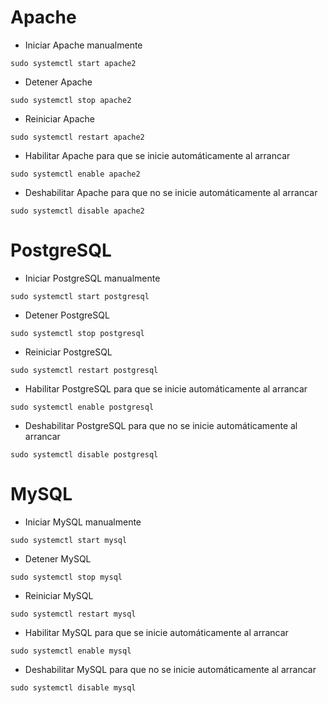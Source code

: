 # Apache

- Iniciar Apache manualmente
```
sudo systemctl start apache2
```

- Detener Apache
```
sudo systemctl stop apache2
```

- Reiniciar Apache
```
sudo systemctl restart apache2
```

- Habilitar Apache para que se inicie automáticamente al arrancar
```
sudo systemctl enable apache2
```

- Deshabilitar Apache para que no se inicie automáticamente al arrancar
```
sudo systemctl disable apache2
```

# PostgreSQL

- Iniciar PostgreSQL manualmente
```
sudo systemctl start postgresql
```

- Detener PostgreSQL
```
sudo systemctl stop postgresql
```

- Reiniciar PostgreSQL
```
sudo systemctl restart postgresql
```

- Habilitar PostgreSQL para que se inicie automáticamente al arrancar
```
sudo systemctl enable postgresql
```

- Deshabilitar PostgreSQL para que no se inicie automáticamente al arrancar
```
sudo systemctl disable postgresql
```

# MySQL

- Iniciar MySQL manualmente
```
sudo systemctl start mysql
```

- Detener MySQL
```
sudo systemctl stop mysql
```

- Reiniciar MySQL
```
sudo systemctl restart mysql
```

- Habilitar MySQL para que se inicie automáticamente al arrancar
```
sudo systemctl enable mysql
```

- Deshabilitar MySQL para que no se inicie automáticamente al arrancar
```
sudo systemctl disable mysql
```